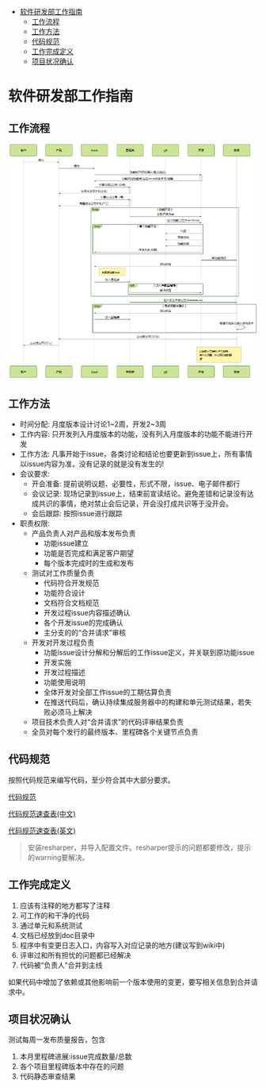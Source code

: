 - [软件研发部工作指南](#%E8%BD%AF%E4%BB%B6%E7%A0%94%E5%8F%91%E9%83%A8%E5%B7%A5%E4%BD%9C%E6%8C%87%E5%8D%97)
    - [工作流程](#%E5%B7%A5%E4%BD%9C%E6%B5%81%E7%A8%8B)
    - [工作方法](#%E5%B7%A5%E4%BD%9C%E6%96%B9%E6%B3%95)
    - [代码规范](#%E4%BB%A3%E7%A0%81%E8%A7%84%E8%8C%83)
    - [工作完成定义](#%E5%B7%A5%E4%BD%9C%E5%AE%8C%E6%88%90%E5%AE%9A%E4%B9%89)
    - [项目状况确认](#%E9%A1%B9%E7%9B%AE%E7%8A%B6%E5%86%B5%E7%A1%AE%E8%AE%A4)

# 软件研发部工作指南

## 工作流程

![开发工作流程](devworkflow.png)

## 工作方法

* 时间分配: 月度版本设计讨论1~2周，开发2~3周
* 工作内容: 只开发列入月度版本的功能，没有列入月度版本的功能不能进行开发
* 工作方法: 凡事开始于issue，各类讨论和结论也要更新到issue上，所有事情以issue内容为准，没有记录的就是没有发生的!
* 会议要求: 
    * 开会准备: 提前说明议题、必要性，形式不限，issue、电子邮件都行
    * 会议记录: 现场记录到issue上，结束前宣读结论。避免差错和记录没有达成共识的事情，绝对禁止会后记录，开会没打成共识等于没开会。
    * 会后跟踪: 按照issue进行跟踪
* 职责权限: 
    * 产品负责人对产品和版本发布负责
        * 功能issue建立
        * 功能是否完成和满足客户期望
        * 每个版本完成时的生成和发布
    * 测试对工作质量负责
        * 代码符合开发规范
        * 功能符合设计
        * 文档符合文档规范
        * 开发过程issue内容描述确认
        * 各个开发issue的完成确认
        * 主分支的的“合并请求”审核
    * 开发对开发过程负责
        * 功能issue设计分解和分解后的工作issue定义，并关联到原功能issue
        * 开发实施
        * 开发过程描述
        * 功能使用说明
        * 全体开发对全部工作issue的工期估算负责
        * 在推送代码后，确认持续集成服务器中的构建和单元测试结果，若失败必须马上解决
    * 项目技术负责人对“合并请求”的代码评审结果负责
    * 全员对每个发行的最终版本、里程碑各个关键节点负责

## 代码规范

按照代码规范来编写代码，至少符合其中大部分要求。

[代码规范](http://dev/csharp/CSharpCodingGuidelines.htm)

[代码规范速查表(中文)](http://dev/csharp/CSharpCodingGuidelinesCheatsheet_cn.htm)

[代码规范速查表(英文)](http://dev/csharp/CSharpCodingGuidelinesCheatsheet_en.htm)

> 安装resharper，并导入配置文件。resharper提示的问题都要修改，提示的warning要解决。

## 工作完成定义
1. 应该有注释的地方都写了注释
1. 可工作的和干净的代码
1. 通过单元和系统测试
1. 文档已经放到doc目录中
1. 程序中有变更日志入口，内容写入对应记录的地方(建议写到wiki中)
1. 评审过和所有担忧的问题都已经解决
1. 代码被“负责人”合并到主线

如果代码中增加了依赖或其他影响前一个版本使用的变更，要写相关信息到合并请求中。

## 项目状况确认
测试每周一发布质量报告，包含
 
1. 本月里程碑进展:issue完成数量/总数
1. 各个项目里程碑版本中存在的问题
1. 代码静态审查结果